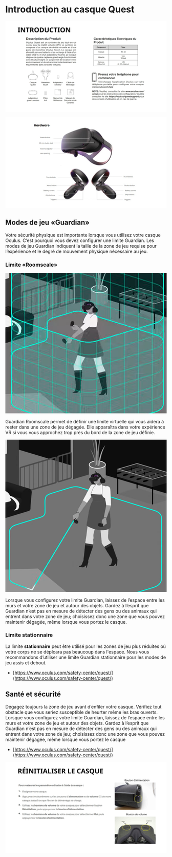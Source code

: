# Introduction au casque Quest

![](./Diapositive1.SVG)

![](./Diapositive2.SVG)




## Modes de jeu «Guardian»

Votre sécurité physique est importante lorsque vous utilisez votre casque Oculus. C’est pourquoi vous devez configurer une limite Guardian. Les modes de jeu Guardian indiquent la taille de la zone de jeu requise pour l’expérience et le degré de mouvement physique nécessaire au jeu.

### Limite «Roomscale»

![Limite Roomscale](./limite_guardian.png)

Guardian Roomscale permet de définir une limite virtuelle qui vous aidera à rester dans une zone de jeu dégagée. Elle apparaîtra dans votre expérience VR si vous vous approchez trop près du bord de la zone de jeu définie.

![Dessiner les limites de la limite Roomscale](./dessiner_limite_roomscale.png)

Lorsque vous configurez votre limite Guardian, laissez de l’espace entre les murs et votre zone de jeu et autour des objets. Gardez à l’esprit que Guardian n’est pas en mesure de détecter des gens ou des animaux qui entrent dans votre zone de jeu; choisissez donc une zone que vous pouvez maintenir dégagée, même lorsque vous portez le casque.

### Limite stationnaire

La limite  **stationnaire** peut être utilisé pour les zones de jeu plus réduites où votre corps ne se déplcara pas beaucoup dans l'espace. Nous vous recommandons d’utiliser une limite Guardian stationnaire pour les modes de jeu assis et debout.

* [https://www.oculus.com/safety-center/quest/](https://www.oculus.com/safety-center/quest/)

## Santé et sécurité

Dégagez toujours la zone de jeu avant d’enfiler votre casque. Vérifiez tout obstacle que vous seriez susceptible de heurter même les bras ouverts. Lorsque vous configurez votre limite Guardian, laissez de l’espace entre les murs et votre zone de jeu et autour des objets. Gardez à l’esprit que Guardian n’est pas en mesure de détecter des gens ou des animaux qui entrent dans votre zone de jeu; choisissez donc une zone que vous pouvez maintenir dégagée, même lorsque vous portez le casque

* [https://www.oculus.com/safety-center/quest/](https://www.oculus.com/safety-center/quest/)

![](./Diapositive3.SVG)